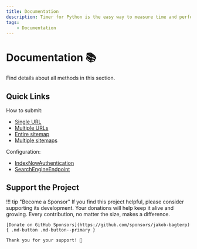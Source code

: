 ```yaml
---
title: Documentation
description: Timer for Python is the easy way to measure time and performance of your code. This comprehensive documentation includes code examples for beginners and advanced users.
tags:
    - Documentation
---
```


# Documentation 📚
Find details about all methods in this section.

## Quick Links
How to submit:

* [Single URL](methods/submit-single-url.md)
* [Multiple URLs](methods/submit-multiple-urls.md)
* [Entire sitemap](methods/submit-sitemap.md)
* [Multiple sitemaps](methods/submit-multiple-sitemaps.md)

Configuration:

* [IndexNowAuthentication](configuration/authentication.md)
* [SearchEngineEndpoint](configuration/endpoint.md)

## Support the Project

!!! tip "Become a Sponsor"
    If you find this project helpful, please consider supporting its development. Your donations will help keep it alive and growing. Every contribution, no matter the size, makes a difference.

    [Donate on GitHub Sponsors](https://github.com/sponsors/jakob-bagterp){ .md-button .md-button--primary }

    Thank you for your support! 🙌
